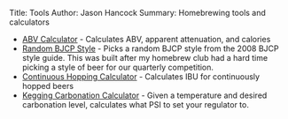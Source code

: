 Title: Tools
Author: Jason Hancock
Summary: Homebrewing tools and calculators

* [ABV Calculator]({filename}/pages/abv.html) - Calculates ABV, apparent attenuation, and calories
* [Random BJCP Style]({filename}/pages/random.html) - Picks a random BJCP style from the 2008 BJCP style guide. This was built after my homebrew club had a hard time picking a style of beer for our quarterly competition.
* [Continuous Hopping Calculator]({filename}/pages/continuous-hop.html) - Calculates IBU for continuously hopped beers
* [Kegging Carbonation Calculator]({filename}/pages/kegcarb.html) - Given a temperature and desired carbonation level, calculates what PSI to set your regulator to.

